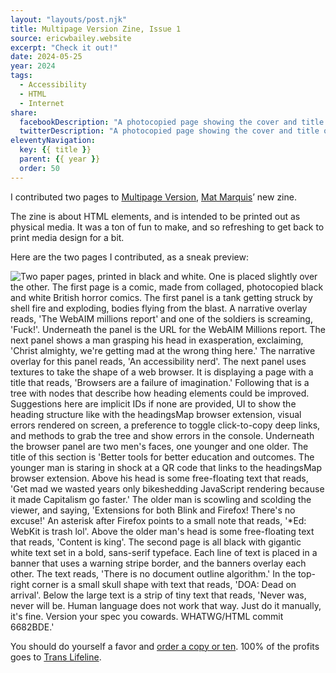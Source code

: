 ```yaml
---
layout: "layouts/post.njk"
title: Multipage Version Zine, Issue 1
source: ericwbailey.website
excerpt: "Check it out!"
date: 2024-05-25
year: 2024
tags:
  - Accessibility
  - HTML
  - Internet
share:
  facebookDescription: "A photocopied page showing the cover and title of the Multipage Version zine. It is overlaid over the cover of the original CERN internet memo."
  twitterDescription: "A photocopied page showing the cover and title of the Multipage Version zine. It is overlaid over the cover of the original CERN internet memo."
eleventyNavigation:
  key: {{ title }}
  parent: {{ year }}
  order: 50
---
```


I contributed two pages to [Multipage Version](https://multipa.ge/), [Mat Marquis](https://hire.wil.to/)’ new zine.

The zine is about HTML elements, and is intended to be printed out as physical media. It was a ton of fun to make, and so refreshing to get back to print media design for a bit.

Here are the two pages I contributed, as a sneak preview:

<picture class="post-breakout">
  <source
    media="(min-width: 68rem)"
    srcset="{{ '/img/posts/multipage-version-zine-issue-one/multipage-zine-pages-wide.gif' | url }}">
    <img
      alt="Two paper pages, printed in black and white. One is placed slightly over the other. The first page is a comic, made from collaged, photocopied black and white British horror comics. The first panel is a tank getting struck by shell fire and exploding, bodies flying from the blast. A narrative overlay reads, 'The WebAIM millions report' and one of the soldiers is screaming, 'Fuck!'. Underneath the panel is the URL for the WebAIM Millions report. The next panel shows a man grasping his head in exasperation, exclaiming, 'Christ almighty, we're getting mad at the wrong thing here.' The narrative overlay for this panel reads, 'An accessibility nerd'. The next panel uses textures to take the shape of a web browser. It is displaying a page with a title that reads, 'Browsers are a failure of imagination.' Following that is a tree with nodes that describe how heading elements could be improved. Suggestions here are implicit IDs if none are provided, UI to show the heading structure like with the headingsMap browser extension, visual errors rendered on screen, a preference to toggle click-to-copy deep links, and methods to grab the tree and show errors in the console. Underneath the browser panel are two men's faces, one younger and one older. The title of this section is 'Better tools for better education and outcomes. The younger man is staring in shock at a QR code that links to the headingsMap browser extension. Above his head is some free-floating text that reads, 'Get mad we wasted years only bikeshedding JavaScript rendering because it made Capitalism go faster.' The older man is scowling and scolding the viewer, and saying, 'Extensions for both Blink and Firefox! There's no excuse!' An asterisk after Firefox points to a small note that reads, '*Ed: WebKit is trash lol'. Above the older man's head is some free-floating text that reads, 'Content is king'. The second page is all black with gigantic white text set in a bold, sans-serif typeface. Each line of text is placed in a banner that uses a warning stripe border, and the banners overlay each other. The text reads, 'There is no document outline algorithm.' In the top-right corner is a small skull shape with text that reads, 'DOA: Dead on arrival'. Below the large text is a strip of tiny text that reads, 'Never was, never will be. Human language does not work that way. Just do it manually, it's fine. Version your spec you cowards. WHATWG/HTML commit 6682BDE.'"
      loading="lazy"
      decoding="async"
      src="{{ '/img/posts/multipage-version-zine-issue-one/multipage-zine-pages-narrow.gif' | url }}">

You should do yourself a favor and [order a copy or ten](https://multipa.ge/l/1). 100% of the profits goes to [Trans Lifeline](https://translifeline.org/).
